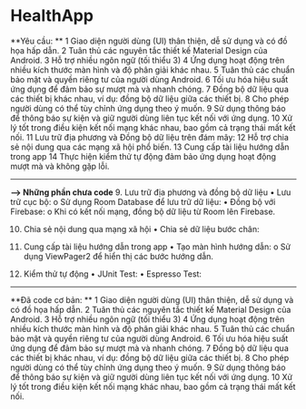 # HealthApp
**Yêu cầu:	**
1	Giao diện người dùng (UI) thân thiện, dễ sử dụng và có đồ họa hấp dẫn.
2	Tuân thủ các nguyên tắc thiết kế Material Design của Android.
3	Hỗ trợ nhiều ngôn ngữ (tối thiểu 3)
4	Ứng dụng hoạt động trên nhiều kích thước màn hình và độ phân giải khác nhau.
5	Tuân thủ các chuẩn bảo mật và quyền riêng tư của người dùng Android.
6	Tối ưu hóa hiệu suất ứng dụng để đảm bảo sự mượt mà và nhanh chóng.
7	Đồng bộ dữ liệu qua các thiết bị khác nhau, ví dụ: đồng bộ dữ liệu giữa các thiết bị.
8	Cho phép người dùng có thể tùy chỉnh ứng dụng theo ý muốn.
9	Sử dụng thông báo để thông báo sự kiện và giữ người dùng liên tục kết nối với ứng dụng.
10	Xử lý tốt trong điều kiện kết nối mạng khác nhau, bao gồm cả trạng thái mất kết nối.
11	Lưu trữ địa phương và Đồng bộ dữ liệu trên đám mây:
12	Hỗ trợ chia sẻ nội dung qua các mạng xã hội phổ biến.
13	Cung cấp tài liệu hướng dẫn trong app 
14	Thực hiện kiểm thử tự động đảm bảo ứng dụng hoạt động mượt mà và không gặp lỗi.
________________________________________

**--> Những phần chưa code**
9. Lưu trữ địa phương và đồng bộ dữ liệu
•	Lưu trữ cục bộ:
o	Sử dụng Room Database để lưu trữ dữ liệu:
•	Đồng bộ với Firebase:
o	Khi có kết nối mạng, đồng bộ dữ liệu từ Room lên Firebase.

10. Chia sẻ nội dung qua mạng xã hội
•	Chia sẻ dữ liệu bước chân:

11. Cung cấp tài liệu hướng dẫn trong app
•	Tạo màn hình hướng dẫn:
o	Sử dụng ViewPager2 để hiển thị các bước hướng dẫn.

13. Kiểm thử tự động
•	JUnit Test:
•	Espresso Test:
________________________________________
**Đã code cơ bản: **
1	Giao diện người dùng (UI) thân thiện, dễ sử dụng và có đồ họa hấp dẫn.
2	Tuân thủ các nguyên tắc thiết kế Material Design của Android.
3	Hỗ trợ nhiều ngôn ngữ (tối thiểu 3)
4	Ứng dụng hoạt động trên nhiều kích thước màn hình và độ phân giải khác nhau.
5	Tuân thủ các chuẩn bảo mật và quyền riêng tư của người dùng Android.
6	Tối ưu hóa hiệu suất ứng dụng để đảm bảo sự mượt mà và nhanh chóng.
7	Đồng bộ dữ liệu qua các thiết bị khác nhau, ví dụ: đồng bộ dữ liệu giữa các thiết bị.
8	Cho phép người dùng có thể tùy chỉnh ứng dụng theo ý muốn.
9	Sử dụng thông báo để thông báo sự kiện và giữ người dùng liên tục kết nối với ứng dụng.
10	Xử lý tốt trong điều kiện kết nối mạng khác nhau, bao gồm cả trạng thái mất kết nối.

